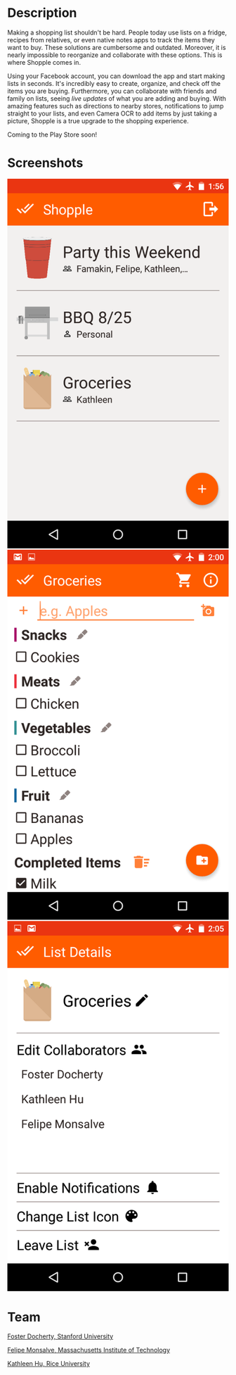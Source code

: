 # **Description**
Making a shopping list shouldn't be hard. People today use lists on a fridge, recipes from relatives, or even native notes apps to track the items they want to buy. These solutions are cumbersome and outdated. Moreover, it is nearly impossible to reorganize and collaborate with these options. This is where Shopple comes in.

Using your Facebook account, you can download the app and start making lists in seconds. It's incredibly easy to create, organize, and check off the items you are buying. Furthermore, you can collaborate with friends and family on lists, seeing *live updates* of what you are adding and buying. With amazing features such as directions to nearby stores, notifications to jump straight to your lists, and even Camera OCR to add items by just taking a picture, Shopple is a true upgrade to the shopping experience.

Coming to the Play Store soon!

# **Screenshots**
<img src='shopple-1.png' title='Shopple Screenshot 1' width='' alt='Shopple Screenshot 1' />
<img src='shopple-2.png' title='Shopple Screenshot 2' width='' alt='Shopple Screenshot 2' />
<img src='shopple-3.png' title='Shopple Screenshot 3' width='' alt='Shopple Screenshot 3' />

# **Team** 

[Foster Docherty, Stanford University](https://www.linkedin.com/in/andrew-foster-docherty-81a1b1133/)

[Felipe Monsalve, Massachusetts Institute of Technology](https://www.linkedin.com/in/felipe-monsalve-44a97812a/)

[Kathleen Hu, Rice University](https://www.linkedin.com/in/kathleen-hu-a20b6b138/)
